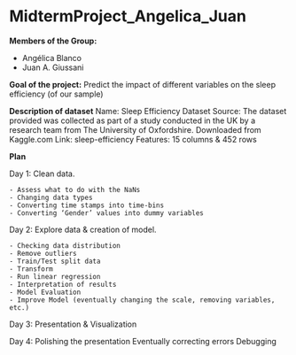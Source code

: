 # MidtermProject_Angelica_Juan

**Members of the Group:**
- Angélica Blanco
- Juan A. Giussani

**Goal of the project:**
Predict the impact of different variables on the sleep efficiency (of our sample)

**Description of dataset**
Name: Sleep Efficiency Dataset
Source: The dataset provided was collected as part of a study conducted in the UK by a research team from The University of Oxfordshire. Downloaded from Kaggle.com
Link: sleep-efficiency
Features: 15 columns & 452 rows

**Plan**

Day 1:
Clean data.

	- Assess what to do with the NaNs
	- Changing data types
	- Converting time stamps into time-bins
	- Converting ‘Gender’ values into dummy variables

Day 2:
Explore data & creation of model.

	- Checking data distribution
	- Remove outliers
	- Train/Test split data
	- Transform
	- Run linear regression
	- Interpretation of results
	- Model Evaluation
	- Improve Model (eventually changing the scale, removing variables, etc.)

Day 3: 
Presentation & Visualization
	

Day 4: 
Polishing the presentation
	Eventually correcting errors
	Debugging 
	


